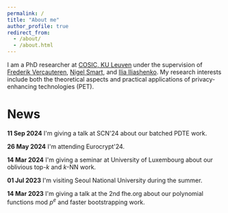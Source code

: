 ```yaml
---
permalink: /
title: "About me"
author_profile: true
redirect_from: 
  - /about/
  - /about.html
---
```


I am a PhD researcher at [COSIC, KU Leuven](https://www.esat.kuleuven.be/cosic/) under the supervision of 
[Frederik Vercauteren](https://scholar.google.com/citations?user=pYTEVIEAAAAJ&hl=en), [Nigel Smart](https://nigelsmart.github.io/), and [Ilia Iliashenko](https://homes.esat.kuleuven.be/~ilia/). My research interests include 
both the theoretical aspects and practical applications of privacy-enhancing technologies (PET).


News
======
**11 Sep 2024** I'm giving a talk at SCN'24 about our batched PDTE work.

**26 May 2024** I'm attending Eurocrypt'24.

**14 Mar 2024** I'm giving a seminar at University of Luxembourg about our oblivious top-$k$ and $k$-NN work. 

**01 Jul 2023** I'm visiting Seoul National University during the summer.

**14 Mar 2023** I'm giving a talk at the 2nd fhe.org about our polynomial functions mod $p^e$ and faster bootstrapping work. 